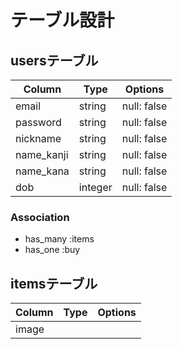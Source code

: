 # テーブル設計

## usersテーブル

| Column     | Type    | Options     |
| ---------- | ------- | ----------- |
| email      | string  | null: false |
| password   | string  | null: false |
| nickname   | string  | null: false |
| name_kanji | string  | null: false |
| name_kana  | string  | null: false |
| dob        | integer | null: false |

### Association

- has_many :items
- has_one  :buy

## itemsテーブル

| Column | Type | Options |
| ------ | ---- | ------- |
| image | 

